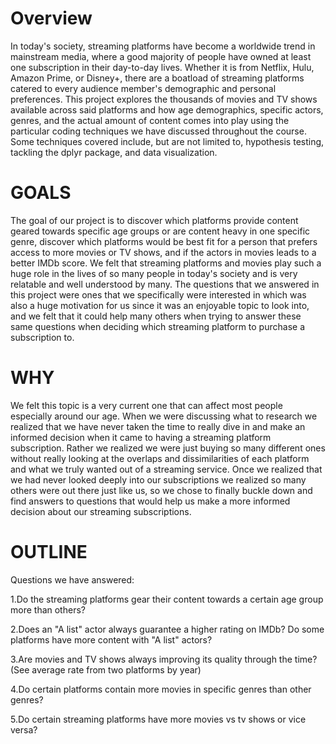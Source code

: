 # Overview
In today's society, streaming platforms have become a worldwide trend in mainstream media, where a good majority of people have owned at least one subscription in their day-to-day lives. Whether it is from Netflix, Hulu, Amazon Prime, or Disney+, there are a boatload of streaming platforms catered to every audience member's demographic and personal preferences. This project explores the thousands of movies and TV shows available across said platforms and how age demographics, specific actors, genres, and the actual amount of content comes into play using the particular coding techniques we have discussed throughout the course. Some techniques covered include, but are not limited to, hypothesis testing, tackling the dplyr package, and data visualization. 
# GOALS
The goal of our project is to discover which platforms provide content geared towards specific age groups or are content heavy in one specific genre, discover which platforms would be best fit for a person that prefers access to more movies or TV shows, and if the actors in movies leads to a better IMDb score. We felt that streaming platforms and movies play such a huge role in the lives of so many people in today's society and is very relatable and well understood by many. The questions that we answered in this project were ones that we specifically were interested in which was also a huge motivation for us since it was an enjoyable topic to look into, and we felt that it could help many others when trying to answer these same questions when deciding which streaming platform to purchase a subscription to.
# WHY
We felt this topic is a very current one that can affect most people especially around our age. When we were discussing what to research we realized that we have never taken the time to really dive in and make an informed decision when it came to having a streaming platform subscription. Rather we realized we were just buying so many different ones without really looking at the overlaps and dissimilarities of each platform and what we truly wanted out of a streaming service. Once we realized that we had never looked deeply into our subscriptions we realized so many others were out there just like us, so we chose to finally buckle down and find answers to questions that would help us make a more informed decision about our streaming subscriptions.
# OUTLINE

Questions we have answered:

1.Do the streaming platforms gear their content towards a certain age group more than others?

2.Does an "A list" actor always guarantee a higher rating on IMDb? Do some platforms have more content with "A list" actors?

3.Are movies and TV shows always improving its quality through the time? (See average rate from two platforms by year)

4.Do certain platforms contain more movies in specific genres than other genres?

5.Do certain streaming platforms have more movies vs tv shows or vice versa? 
